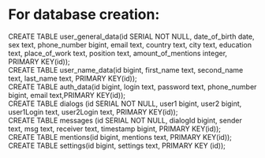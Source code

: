<div>
<H1> For database creation: </H1>
CREATE TABLE user_general_data(id SERIAL NOT NULL, date_of_birth date, sex text, phone_number bigint, email text, country text, city text, education text, place_of_work text, position text, amount_of_mentions integer, PRIMARY KEY(id));<br>
CREATE TABLE user_name_data(id bigint, first_name text, second_name text, last_name text, PRIMARY KEY(id));<br>
CREATE TABLE auth_data(id bigint, login text, password text, phone_number bigint, email text,PRIMARY KEY(id));<br>
CREATE TABLE dialogs (id SERIAL NOT NULL, user1 bigint, user2 bigint, user1Login text, user2Login text, PRIMARY KEY(id));<br>
CREATE TABLE messages (id SERIAL NOT NULL, dialogId bigint, sender text, msg text, receiver text, timestamp bigint, PRIMARY KEY(id));<br>
CREATE TABLE mentions(id bigint, mentions text, PRIMARY KEY(id));<br>
CREATE TABLE settings(id bigint, settings text, PRIMARY KEY (id));<br>
</div>